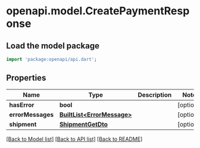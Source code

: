 # openapi.model.CreatePaymentResponse

## Load the model package
```dart
import 'package:openapi/api.dart';
```

## Properties
Name | Type | Description | Notes
------------ | ------------- | ------------- | -------------
**hasError** | **bool** |  | [optional] 
**errorMessages** | [**BuiltList&lt;ErrorMessage&gt;**](ErrorMessage.md) |  | [optional] 
**shipment** | [**ShipmentGetDto**](ShipmentGetDto.md) |  | [optional] 

[[Back to Model list]](../README.md#documentation-for-models) [[Back to API list]](../README.md#documentation-for-api-endpoints) [[Back to README]](../README.md)


